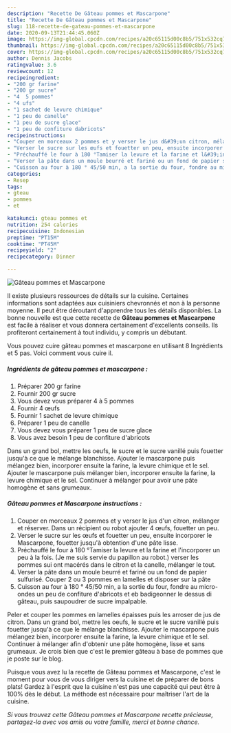 ```yaml
---
description: "Recette De Gâteau pommes et Mascarpone"
title: "Recette De Gâteau pommes et Mascarpone"
slug: 118-recette-de-gateau-pommes-et-mascarpone
date: 2020-09-13T21:44:45.060Z
image: https://img-global.cpcdn.com/recipes/a20c65115d00c8b5/751x532cq70/gateau-pommes-et-mascarpone-photo-principale-de-la-recette.jpg
thumbnail: https://img-global.cpcdn.com/recipes/a20c65115d00c8b5/751x532cq70/gateau-pommes-et-mascarpone-photo-principale-de-la-recette.jpg
cover: https://img-global.cpcdn.com/recipes/a20c65115d00c8b5/751x532cq70/gateau-pommes-et-mascarpone-photo-principale-de-la-recette.jpg
author: Dennis Jacobs
ratingvalue: 3.6
reviewcount: 12
recipeingredient:
- "200 gr farine"
- "200 gr sucre"
- "4  5 pommes"
- "4 ufs"
- "1 sachet de levure chimique"
- "1 peu de canelle"
- "1 peu de sucre glace"
- "1 peu de confiture dabricots"
recipeinstructions:
- "Couper en morceaux 2 pommes et y verser le jus d&#39;un citron, mélanger et réserver. Dans un récipient ou robot ajouter 4 œufs, fouetter un peu."
- "Verser le sucre sur les œufs et fouetter un peu, ensuite incorporer le Mascarpone, fouetter jusqu&#39;à obtention d&#39;une pâte lisse."
- "Préchauffé le four à 180 °Tamiser la levure et la farine et l&#39;incorporer un peu à la fois. (Je me suis servie du papillon au robot.) verser les pommes sui ont macérés dans le citron et la canelle, mélanger le tout."
- "Verser la pâte dans un moule beurré et fariné ou un fond de papier sulfurisé. Couper 2 ou 3 pommes en lamelles et disposer sur la pâte"
- "Cuisson au four à 180 ° 45/50 min, a la sortie du four, fondre au micro-ondes un peu de confiture d&#39;abricots et eb badigeonner le dessus di gâteau, puis saupoudrer de sucre impalpable."
categories:
- Resep
tags:
- gteau
- pommes
- et

katakunci: gteau pommes et 
nutrition: 254 calories
recipecuisine: Indonesian
preptime: "PT15M"
cooktime: "PT45M"
recipeyield: "2"
recipecategory: Dinner

---
```



![Gâteau pommes et Mascarpone](https://img-global.cpcdn.com/recipes/a20c65115d00c8b5/751x532cq70/gateau-pommes-et-mascarpone-photo-principale-de-la-recette.jpg)

Il existe plusieurs ressources de détails sur la cuisine. Certaines informations sont adaptées aux cuisiniers chevronnés et non à la personne moyenne. Il peut être déroutant d'apprendre tous les détails disponibles. La bonne nouvelle est que cette recette de <strong> Gâteau pommes et Mascarpone </strong> est facile à réaliser et vous donnera certainement d'excellents conseils. Ils profiteront certainement à tout individu, y compris un débutant.

<!--inarticleads1-->

Vous pouvez cuire gâteau pommes et mascarpone en utilisant 8 Ingrédients et 5 pas. Voici comment vous cuire il.

##### Ingrédients de gâteau pommes et mascarpone :

1. Préparer 200 gr farine
1. Fournir 200 gr sucre
1. Vous devez vous préparer 4 à 5 pommes
1. Fournir 4 œufs
1. Fournir 1 sachet de levure chimique
1. Préparer 1 peu de canelle
1. Vous devez vous préparer 1 peu de sucre glace
1. Vous avez besoin 1 peu de confiture d&#39;abricots


Dans un grand bol, mettre les oeufs, le sucre et le sucre vanillé puis fouetter jusqu&#39;à ce que le mélange blanchisse. Ajouter le mascarpone puis mélangez bien, incorporer ensuite la farine, la levure chimique et le sel. Ajouter le mascarpone puis mélanger bien, incorporer ensuite la farine, la levure chimique et le sel. Continuer à mélanger pour avoir une pâte homogène et sans grumeaux. 

<!--inarticleads2-->

##### Gâteau pommes et Mascarpone instructions :

1. Couper en morceaux 2 pommes et y verser le jus d&#39;un citron, mélanger et réserver. Dans un récipient ou robot ajouter 4 œufs, fouetter un peu.
1. Verser le sucre sur les œufs et fouetter un peu, ensuite incorporer le Mascarpone, fouetter jusqu&#39;à obtention d&#39;une pâte lisse.
1. Préchauffé le four à 180 °Tamiser la levure et la farine et l&#39;incorporer un peu à la fois. (Je me suis servie du papillon au robot.) verser les pommes sui ont macérés dans le citron et la canelle, mélanger le tout.
1. Verser la pâte dans un moule beurré et fariné ou un fond de papier sulfurisé. Couper 2 ou 3 pommes en lamelles et disposer sur la pâte
1. Cuisson au four à 180 ° 45/50 min, a la sortie du four, fondre au micro-ondes un peu de confiture d&#39;abricots et eb badigeonner le dessus di gâteau, puis saupoudrer de sucre impalpable.


Peler et couper les pommes en lamelles épaisses puis les arroser de jus de citron. Dans un grand bol, mettre les oeufs, le sucre et le sucre vanillé puis fouetter jusqu&#39;à ce que le mélange blanchisse. Ajouter le mascarpone puis mélangez bien, incorporer ensuite la farine, la levure chimique et le sel. Continuer à mélanger afin d&#39;obtenir une pâte homogène, lisse et sans grumeaux. Je crois bien que c&#39;est le premier gâteau à base de pommes que je poste sur le blog. 

<!--inarticleads1-->

<p>
Puisque vous avez lu la recette de Gâteau pommes et Mascarpone, c'est le moment pour vous de vous diriger vers la cuisine et de préparer de bons plats! Gardez à l'esprit que la cuisine n'est pas une capacité qui peut être à 100% dès le début. La méthode est nécessaire pour maîtriser l'art de la cuisine.
</p>

<p>
<i>Si vous trouvez cette Gâteau pommes et Mascarpone recette précieuse, partagez-la avec vos amis ou votre famille, merci et bonne chance.</i>
</p>
